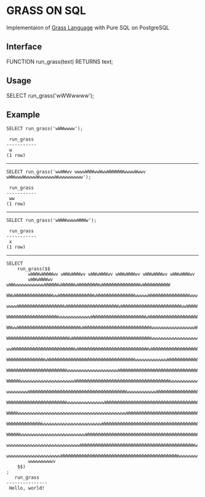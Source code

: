 # GRASS ON SQL

Implementaion of [Grass Language](http://www.blue.sky.or.jp/grass/) with Pure SQL on PostgreSQL

## Interface

FUNCTION run_grass(text) RETURNS text;

## Usage

SELECT run_grass('wWWwwww');

## Example

    SELECT run_grass('wWWwwww');

     run_grass 
    -----------
     w
    (1 row)

-------------------------------

    SELECT run_grass('wwWWwv wwwwWWWwwWwwWWWWWWwwwwWwwv wWWwwwWwwwwWwwwwwwWwwwwwwwww');

     run_grass 
    -----------
     ww
    (1 row)

-------------------------------

    SELECT run_grass('wWWWwwwwWWWw');

     run_grass 
    -----------
     x
    (1 row)

-------------------------------

    SELECT
        run_grass($$
            wWWWwWWWWwv wWWwWWWwv wWWwWWWwv wWWwWWWwv wWWwWWWwv wWWwWWWwv
            wWWwWWWwv wWWwwwwwwwwwwwWWWWWwWWWWWwWWWWWWWWwWWWWWWWWWWWWWWwWWWWWWWWWW
            WWwWWWWWWWWWWWWWWwwWWWWWWWWWWWWWwWWWWWWWWWWWWWWwwwwwWWWWWWWWWWWWWWWwww
            wwwwWWWWWWWWWWWWWWWWWwWWWWWWWWWWWWWWWWWWWwWWWWWWWWWWWWWWWWWWWWWWwwWWWW
            WWWWWWWWWWWWWWWWWWWwwwwwwwwwwwwWWWWWWWWWWWWWWWWWWWWwWWWWWWWWWWWWWWWWWW
            WWwwWWWWWWWWWWWWWWWWWWWWWWWwWWWWWWWWWWWWWWWWWWWWWWWWWwwwwwwwwwwwwwwwwW
            WWWWWWWWWWWWWWWWWWWWWWWwWWWWWWWWWWWWWWWWWWWWWWWWWWWWWwwwwwwwwwwwwwwwww
            wwWWWWWWWWWWWWWWWWWWWWWWWwWWWWWWWWWWWWWWWWWWWWWWWWWWwWWWWWWWWWWWWWWWWW
            WWWWWWWWWWWWWWwWWWWWWWWWWWWWWWWWWWWWWWWWWWWWWWWwwwwwwwwwwwwWWWWWWWWWWW
            WWWWWWWWWWWWWWWWWWWWWWwwwwwwwwwwwwwwwwwwwWWWWWWWWWWWWWWWWWWWWWWWWWWWWW
            WWWWWwwwwwwwwwwwwwwwwwwwwWWWWWWWWWWWWWWWWWWWWWWWWWWWWWWWWWWWwwwwwwwwww
            wwwwwwwwWWWWWWWWWWWWWWWWWWWWWWWWWWWWWWWWWWWWwwwwwwwwwwwWWWWWWWWWWWWWWW
            WWWWWWWWWWWWWWWWWWWWWWwwwwwwwwwwwwwwWWWWWWWWWWWWWWWWWWWWWWWWWWWWWWWWWW
            WWWWwwwwwwwwwwwwwwwwwwwwwwwwwwwwwwwwwwwwwwwwWWWWWWWWWWWWWWWWWWWWWWWWWW
            WWWWWWWWWWWWWwwwwwwwwwwwwwwwwwwwwwwWWWWWWWWWWWWWWWWWWWWWWWWWWWWWWWWWWW
            WWWWWwwwwwwwwwwwwwwwwwwwwwwwwWWWWWWWWWWWWWWWWWWWWWWWWWWWWWWWWWWWWWWWWW
            wwwwwwwwwwwwwwwwwwwwwwwwwwwWWWWWWWWWWWWWWWWWWWWWWWWWWWWWWWWWWWWWWWWWWw
            wwwwwwwwwwwwwwwwwwwwWWWWWWWWWWWWWWWWWWWWWWWWWWWWWWWWWWWWWWWWWWWwwwwwww
            wwwwwwwwwv
        $$)
    ;
       run_grass   
    ---------------
     Hello, world!
